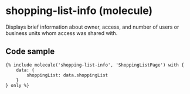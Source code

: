 # shopping-list-info (molecule)

Displays brief information about owner, access, and number of users or business units whom access was shared with.

## Code sample 

```
{% include molecule('shopping-list-info', 'ShoppingListPage') with {
    data: {
        shoppingList: data.shoppingList
    }
} only %}
```
